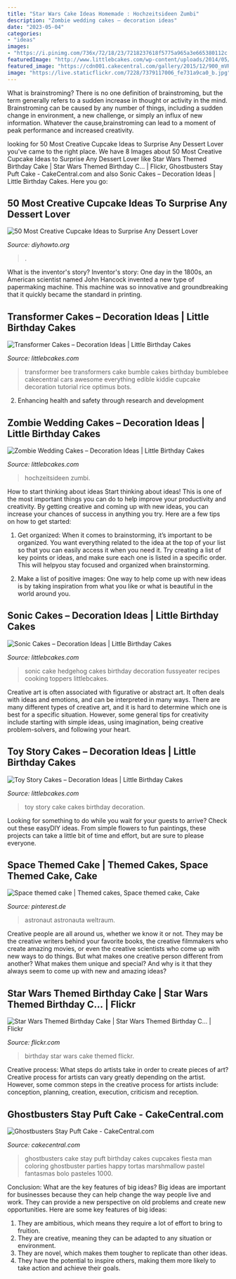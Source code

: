 ```yaml
---
title: "Star Wars Cake Ideas Homemade : Hochzeitsideen Zumbi"
description: "Zombie wedding cakes – decoration ideas"
date: "2023-05-04"
categories:
- "ideas"
images:
- "https://i.pinimg.com/736x/72/18/23/7218237618f5775a965a3e665380112c.jpg"
featuredImage: "http://www.littlebcakes.com/wp-content/uploads/2014/05/Sonic-Cakes-Images.jpg"
featured_image: "https://cdn001.cakecentral.com/gallery/2015/12/900_mVRqD8F9wm-ghostbusters-stay-puft-cake.jpg"
image: "https://live.staticflickr.com/7228/7379117006_fe731a9ca0_b.jpg"
---
```



What is brainstroming?
There is no one definition of brainstroming, but the term generally refers to a sudden increase in thought or activity in the mind. Brainstroming can be caused by any number of things, including a sudden change in environment, a new challenge, or simply an influx of new information. Whatever the cause,brainstroming can lead to a moment of peak performance and increased creativity.

	

		
looking for 50 Most Creative Cupcake Ideas to Surprise Any Dessert Lover you've came to the right place. We have 8 Images about 50 Most Creative Cupcake Ideas to Surprise Any Dessert Lover like Star Wars Themed Birthday Cake | Star Wars Themed Birthday C… | Flickr, Ghostbusters Stay Puft Cake - CakeCentral.com and also Sonic Cakes – Decoration Ideas | Little Birthday Cakes. Here you go:
		
    
## 50 Most Creative Cupcake Ideas To Surprise Any Dessert Lover

<img loading=lazy src="https://www.diyhowto.org/wp-content/uploads/2015/12/DIYHowto-50-Most-Creative-Cupcake-Ideas-to-Surprise-Any-Dessert-Lover48-600x800.jpg" onerror="this.onerror=null;this.src='https://tse2.mm.bing.net/th?id=OIP.j2hoNY_ozZss-fJow7_WPwHaJ4&amp;pid=15.1';" alt="50 Most Creative Cupcake Ideas to Surprise Any Dessert Lover">

_Source: diyhowto.org_

>. 

	

What is the inventor's story?
Inventor's story: One day in the 1800s, an American scientist named John Hancock invented a new type of papermaking machine. This machine was so innovative and groundbreaking that it quickly became the standard in printing.

    
## Transformer Cakes – Decoration Ideas | Little Birthday Cakes

<img loading=lazy src="http://www.littlebcakes.com/wp-content/uploads/2014/01/Transformer-Bumblebee-Cake.jpg" onerror="this.onerror=null;this.src='https://tse4.mm.bing.net/th?id=OIP.dDDUSOYdAaRc-AGwJD_rFgHaJ4&amp;pid=15.1';" alt="Transformer Cakes – Decoration Ideas | Little Birthday Cakes">

_Source: littlebcakes.com_

>transformer bee transformers cake bumble cakes birthday bumblebee cakecentral cars awesome everything edible kiddie cupcake decoration tutorial rice optimus bots. 

	

2. Enhancing health and safety through research and development 

    
## Zombie Wedding Cakes – Decoration Ideas | Little Birthday Cakes

<img loading=lazy src="http://www.littlebcakes.com/wp-content/uploads/2014/05/Zombie-Wedding-Cakes-Pictures.jpg" onerror="this.onerror=null;this.src='https://tse4.mm.bing.net/th?id=OIP.MdG5vi9LW2Y-w-O9KCgncgHaJ4&amp;pid=15.1';" alt="Zombie Wedding Cakes – Decoration Ideas | Little Birthday Cakes">

_Source: littlebcakes.com_

>hochzeitsideen zumbi. 

	

How to start thinking about ideas
Start thinking about ideas! This is one of the most important things you can do to help improve your productivity and creativity. By getting creative and coming up with new ideas, you can increase your chances of success in anything you try. Here are a few tips on how to get started:
1. Get organized: When it comes to brainstorming, it’s important to be organized. You want everything related to the idea at the top of your list so that you can easily access it when you need it. Try creating a list of key points or ideas, and make sure each one is listed in a specific order. This will helpyou stay focused and organized when brainstorming.

2. Make a list of positive images: One way to help come up with new ideas is by taking inspiration from what you like or what is beautiful in the world around you.

    
## Sonic Cakes – Decoration Ideas | Little Birthday Cakes

<img loading=lazy src="http://www.littlebcakes.com/wp-content/uploads/2014/05/Sonic-Cakes-Images.jpg" onerror="this.onerror=null;this.src='https://tse2.mm.bing.net/th?id=OIP.FXqUi1_9AJ084J4nsdJzHwHaJ4&amp;pid=15.1';" alt="Sonic Cakes – Decoration Ideas | Little Birthday Cakes">

_Source: littlebcakes.com_

>sonic cake hedgehog cakes birthday decoration fussyeater recipes cooking toppers littlebcakes. 

	

Creative art is often associated with figurative or abstract art. It often deals with ideas and emotions, and can be interpreted in many ways. There are many different types of creative art, and it is hard to determine which one is best for a specific situation. However, some general tips for creativity include starting with simple ideas, using imagination, being creative problem-solvers, and following your heart.

    
## Toy Story Cakes – Decoration Ideas | Little Birthday Cakes

<img loading=lazy src="http://www.littlebcakes.com/wp-content/uploads/2014/02/Toy-Story-Cake-Ideas.jpg" onerror="this.onerror=null;this.src='https://tse1.mm.bing.net/th?id=OIP.SkDbF0H0TF2sYM-v-v5-wAHaLG&amp;pid=15.1';" alt="Toy Story Cakes – Decoration Ideas | Little Birthday Cakes">

_Source: littlebcakes.com_

>toy story cake cakes birthday decoration. 

	

Looking for something to do while you wait for your guests to arrive? Check out these easyDIY ideas. From simple flowers to fun paintings, these projects can take a little bit of time and effort, but are sure to please everyone.

    
## Space Themed Cake | Themed Cakes, Space Themed Cake, Cake

<img loading=lazy src="https://i.pinimg.com/736x/72/18/23/7218237618f5775a965a3e665380112c.jpg" onerror="this.onerror=null;this.src='https://tse1.mm.bing.net/th?id=OIP.qDGKWJqq7-t8ST_tpO-cdwHaJ4&amp;pid=15.1';" alt="Space themed cake | Themed cakes, Space themed cake, Cake">

_Source: pinterest.de_

>astronaut astronauta weltraum. 

	

Creative people are all around us, whether we know it or not. They may be the creative writers behind your favorite books, the creative filmmakers who create amazing movies, or even the creative scientists who come up with new ways to do things. But what makes one creative person different from another? What makes them unique and special? And why is it that they always seem to come up with new and amazing ideas?

    
## Star Wars Themed Birthday Cake | Star Wars Themed Birthday C… | Flickr

<img loading=lazy src="https://live.staticflickr.com/7228/7379117006_fe731a9ca0_b.jpg" onerror="this.onerror=null;this.src='https://tse4.mm.bing.net/th?id=OIP.U3aoNoTWFAMobfvbXCQyzgHaJ4&amp;pid=15.1';" alt="Star Wars Themed Birthday Cake | Star Wars Themed Birthday C… | Flickr">

_Source: flickr.com_

>birthday star wars cake themed flickr. 

	

Creative process: What steps do artists take in order to create pieces of art?
Creative process for artists can vary greatly depending on the artist. However, some common steps in the creative process for artists include: conception, planning, creation, execution, criticism and reception.

    
## Ghostbusters Stay Puft Cake - CakeCentral.com

<img loading=lazy src="https://cdn001.cakecentral.com/gallery/2015/12/900_mVRqD8F9wm-ghostbusters-stay-puft-cake.jpg" onerror="this.onerror=null;this.src='https://tse4.mm.bing.net/th?id=OIP.N-sSfIx-s-WTtBKySsxb_gHaLH&amp;pid=15.1';" alt="Ghostbusters Stay Puft Cake - CakeCentral.com">

_Source: cakecentral.com_

>ghostbusters cake stay puft birthday cakes cupcakes fiesta man coloring ghostbuster parties happy tortas marshmallow pastel fantasmas bolo pasteles 1000. 

	

Conclusion: What are the key features of big ideas?
Big ideas are important for businesses because they can help change the way people live and work. They can provide a new perspective on old problems and create new opportunities. Here are some key features of big ideas: 
1. They are ambitious, which means they require a lot of effort to bring to fruition. 
2. They are creative, meaning they can be adapted to any situation or environment. 
3. They are novel, which makes them tougher to replicate than other ideas. 
4. They have the potential to inspire others, making them more likely to take action and achieve their goals.

